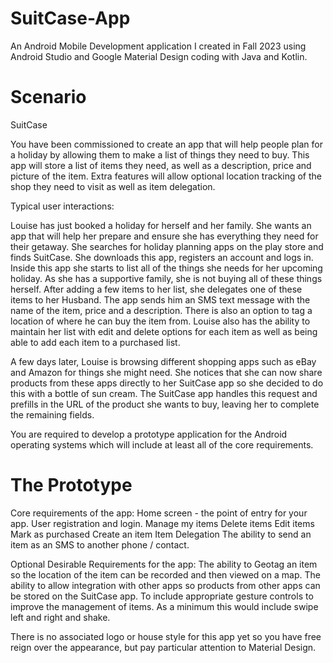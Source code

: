 # SuitCase-App
An Android Mobile Development application I created in Fall 2023 using Android Studio and Google Material Design coding with Java and Kotlin.

# Scenario
SuitCase

You have been commissioned to create an app that will help people plan for a holiday by allowing them to make a list of things they need to buy. This app will store a list of items they need, as well as a description, price and picture of the item. Extra features will allow optional location tracking of the shop they need to visit as well as item delegation. 

Typical user interactions:

Louise has just booked a holiday for herself and her family. She wants an app that will help her prepare and ensure she has everything they need for their getaway. She searches for holiday planning apps on the play store and finds SuitCase. She downloads this app, registers an account and logs in. Inside this app she starts to list all of the things she needs for her upcoming holiday. As she has a supportive family, she is not buying all of these things herself. After adding a few items to her list, she delegates one of these items to her Husband. The app sends him an SMS text message with the name of the item, price and a description. There is also an option to tag a location of where he can buy the item from. Louise also has the ability to maintain her list with edit and delete options for each item as well as being able to add each item to a purchased list. 

A few days later, Louise is browsing different shopping apps such as eBay and Amazon for things she might need. She notices that she can now share products from these apps directly to her SuitCase app so she decided to do this with a bottle of sun cream. The SuitCase app handles this request and prefills in the URL of the product she wants to buy, leaving her to complete the remaining fields.

You are required to develop a prototype application for the Android operating systems which will include at least all of the core requirements. 


# The Prototype
Core requirements of the app:
Home screen - the point of entry for your app.
User registration and login.
Manage my items
Delete items
Edit items
Mark as purchased
Create an item
Item Delegation
The ability to send an item as an SMS to another phone / contact. 

Optional Desirable Requirements for the app:
The ability to Geotag an item so the location of the item can be recorded and then viewed on a map.
The ability to allow integration with other apps so products from other apps can be stored on the SuitCase app.
To include appropriate gesture controls to improve the management of items. As a minimum this would include swipe left and right and shake. 

There is no associated logo or house style for this app yet so you have free reign over the appearance, but pay particular attention to Material Design. 
